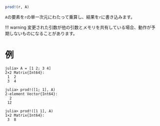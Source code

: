 ```julia
prod!(r, A)
```

`A`の要素を`r`の単一次元にわたって乗算し、結果を`r`に書き込みます。

!!! warning
    変更された引数が他の引数とメモリを共有している場合、動作が予期しないものになることがあります。


# 例

```jldoctest
julia> A = [1 2; 3 4]
2×2 Matrix{Int64}:
 1  2
 3  4

julia> prod!([1; 1], A)
2-element Vector{Int64}:
  2
 12

julia> prod!([1 1], A)
1×2 Matrix{Int64}:
 3  8
```
